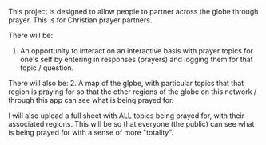 This project is designed to allow people to partner across the globe through prayer.
This is for Christian prayer partners. 

There will be:
1. An opportunity to interact on an interactive basis with prayer topics for one's self by entering in responses (prayers) and logging them for that topic / question. 

There will also be:
2. A map of the glpbe, with particular topics that that region is praying for so that the other regions of the globe on this network / through this app can see what is being prayed for. 

I will also upload a full sheet with ALL topics being prayed for, with their associated regions. This will be so that everyone (the public) can see what is being prayed for with a sense of more "totality". 
